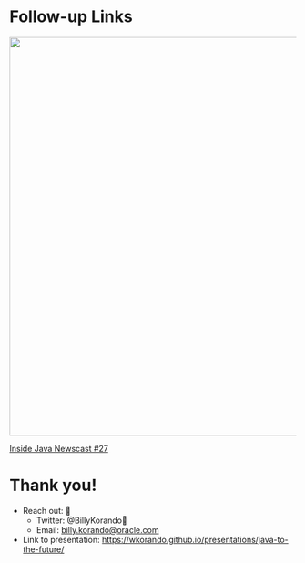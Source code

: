 # Follow-up Links
<img src="images/java-newscast" width="700px"/> 



<br/>

[Inside Java Newscast #27](https://www.youtube.com/watch?v=UG9nViGZCEw)

>>

# Thank you!

* Reach out:  
    * Twitter: @BillyKorando 
    * Email: billy.korando@oracle.com
* Link to presentation: https://wkorando.github.io/presentations/java-to-the-future/


